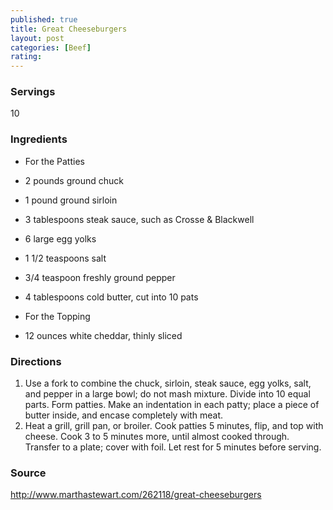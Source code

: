 ```yaml
---
published: true
title: Great Cheeseburgers
layout: post
categories: [Beef]
rating: 
---
```

### Servings
10

### Ingredients
- For the Patties
-  2 pounds ground chuck
- 1 pound ground sirloin
- 3 tablespoons steak sauce, such as Crosse & Blackwell
- 6 large egg yolks
- 1 1/2 teaspoons salt
- 3/4 teaspoon freshly ground pepper
- 4 tablespoons cold butter, cut into 10 pats

- For the Topping
- 12 ounces white cheddar, thinly sliced


### Directions
1. Use a fork to combine the chuck, sirloin, steak sauce, egg yolks, salt, and pepper in a large bowl; do not mash mixture. Divide into 10 equal parts. Form patties. Make an indentation in each patty; place a piece of butter inside, and encase completely with meat.
2. Heat a grill, grill pan, or broiler. Cook patties 5 minutes, flip, and top with cheese. Cook 3 to 5 minutes more, until almost cooked through. Transfer to a plate; cover with foil. Let rest for 5 minutes before serving.

### Source
<a href="http://www.marthastewart.com/262118/great-cheeseburgers" target="new">http://www.marthastewart.com/262118/great-cheeseburgers</a>
